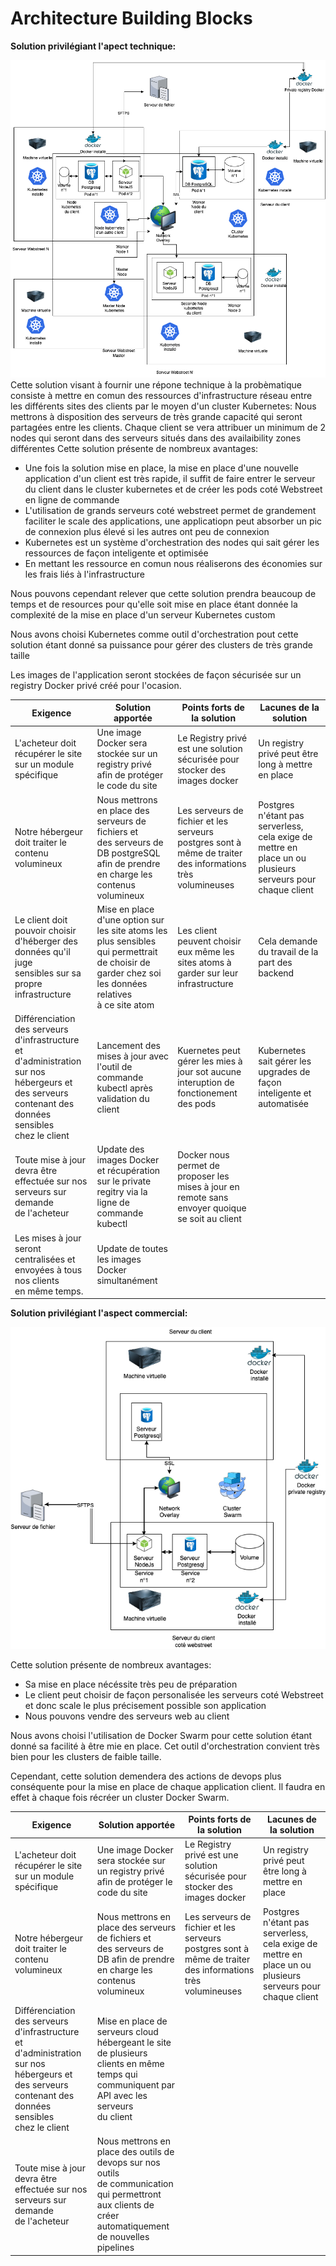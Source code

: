 # Architecture Building Blocks
**Solution privilégiant l'apect technique:**

![Shéma récapitulatif de la solution privilégiant l'apect technique](../../../Images/diagrammeSolutionTechniqueWebstreet.png "Shéma récapitulatif de la solution privilégiant l'apect technique")
Cette solution visant à fournir une répone technique à la probèmatique consiste à mettre en comun des ressources d'infrastructure réseau entre les différents sites des clients par le moyen d'un cluster Kubernetes:
Nous mettrons à disposition des serveurs de très grande capacité qui seront partagées entre les clients. Chaque client se vera attribuer un minimum de 2 nodes qui seront dans des serveurs situés dans des availaibility zones différentes
Cette solution présente de nombreux avantages:
- Une fois la solution mise en place, la mise en place d'une nouvelle application d'un client est très rapide, il suffit de faire entrer le serveur du client dans le cluster kubernetes et de créer les pods coté Webstreet en ligne de commande
- L'utilisation de grands serveurs coté webstreet permet de grandement faciliter le scale des applications, une applicatiopn peut absorber un pic de connexion plus élevé si les autres ont peu de connexion
- Kubernetes est un système d'orchestration des nodes qui sait gérer les ressources de façon inteligente et  optimisée
- En mettant les ressource en comun nous réaliserons des économies sur les frais liés à l'infrastructure

Nous pouvons cependant relever que cette solution prendra beaucoup de temps et de resources pour qu'elle soit mise en place étant donnée la complexité de la mise en place d'un serveur Kubernetes custom

Nous avons choisi Kubernetes comme outil d'orchestration pout cette solution étant donné sa puissance pour gérer des clusters de très grande taille

Les images de l'application seront stockées de façon sécurisée sur un registry Docker privé créé pour l'ocasion.

| Exigence                                                                                                                                                  | Solution apportée                                                                                                                                              | Points forts de la solution | Lacunes de la solution |
|-----------------------------------------------------------------------------------------------------------------------------------------------------------|----------------------------------------------------------------------------------------------------------------------------------------------------------------|-----------------------------|------------------------|
| L'acheteur doit récupérer le site sur un module spécifique                                                                                                | Une image Docker sera stockée sur un registry privé<br>afin de protéger le code du site                                                                        |Le Registry privé est une solution sécurisée pour stocker des images docker|Un registry privé peut être long à mettre en place|
| Notre hébergeur doit traiter le contenu volumineux                                                                                                        | Nous mettrons en place des serveurs de fichiers et<br>des serveurs de DB postgreSQL afin de prendre en charge les contenus<br>volumineux                                  |Les serveurs de fichier et les serveurs postgres sont à même de traiter des informations très volumineuses  |Postgres n'étant pas serverless, cela exige de mettre en place un ou plusieurs serveurs pour chaque client     |
| Le client doit pouvoir choisir d'héberger des données qu'il juge <br>sensibles sur sa propre infrastructure                                               | Mise en place d'une option sur les site atoms les plus sensibles<br>qui permettrait de choisir de garder chez soi les données relatives<br>à ce site atom      |Les client peuvent choisir eux même les sites atoms à garder sur leur infrastructure    |Cela demande du travail de la part des backend|
| Différenciation des serveurs d'infrastructure et d'administration<br>sur nos hébergeurs et des serveurs contenant des données sensibles<br>chez le client | Lancement des mises à jour avec l'outil de commande kubectl après validation du client |Kuernetes peut gérer les mies à jour sot aucune interuption de fonctionement des pods|Kubernetes sait gérer les upgrades de façon inteligente et automatisée                        |
| Toute mise à jour devra être effectuée sur nos serveurs sur demande<br>de l'acheteur                                                                      | Update des images Docker et récupération sur le private regitry via la ligne de commande kubectl |Docker nous permet de proposer les mises à jour en remote sans envoyer quoique se soit au client                             |                        |
| Les mises à jour seront centralisées et envoyées à tous nos clients <br>en même temps.                                                                    | Update de toutes les images Docker simultanément                                                                                                                                                               |                             |                        |

**Solution privilégiant l'aspect commercial:**

![Shéma récapitulatif de la solution privilégiant l'apect commercial](../../../Images/diagrammeSolutionCommerciale.png "Shéma récapitulatif de la solution privilégiant l'apect commercial")

Cette solution présente de nombreux avantages:
- Sa mise en place nécéssite très peu de préparation
- Le client peut choisir de façon personalisée les serveurs coté Webstreet et donc scale le plus précisement possible son application
- Nous pouvons vendre des serveurs web au client

Nous avons choisi l'utilisation de Docker Swarm pour cette solution étant donné sa facilité à être mie en place. Cet outil d'orchestration convient très bien pour les clusters de faible taille.

Cependant, cette solution demendera des actions de devops plus conséquente pour la mise en place de chaque application client. Il faudra en effet à chaque fois récréer un cluster Docker Swarm.

| Exigence                                                                                                                                                  | Solution apportée                                                                                                                                              | Points forts de la solution | Lacunes de la solution |
|-----------------------------------------------------------------------------------------------------------------------------------------------------------|----------------------------------------------------------------------------------------------------------------------------------------------------------------|-----------------------------|------------------------|
| L'acheteur doit récupérer le site sur un module spécifique                                                                                                | Une image Docker sera stockée sur un registry privé<br>afin de protéger le code du site                                                                        |Le Registry privé est une solution sécurisée pour stocker des images docker|Un registry privé peut être long à mettre en place|
| Notre hébergeur doit traiter le contenu volumineux                                                                                                        | Nous mettrons en place des serveurs de fichiers et<br>des serveurs de DB afin de prendre en charge les contenus<br>volumineux                                   |Les serveurs de fichier et les serveurs postgres sont à même de traiter des informations très volumineuses  |Postgres n'étant pas serverless, cela exige de mettre en place un ou plusieurs serveurs pour chaque client     |
| Différenciation des serveurs d'infrastructure et d'administration<br>sur nos hébergeurs et des serveurs contenant des données sensibles<br>chez le client | Mise en place de serveurs cloud hébergeant le site de plusieurs<br>clients en même temps qui communiquent par API avec les serveurs<br>du client               |                             |                        |
| Toute mise à jour devra être effectuée sur nos serveurs sur demande<br>de l'acheteur                                                                      | Nous mettrons en place des outils de devops sur nos outils<br>de communication qui permettront aux clients de créer <br>automatiquement de nouvelles pipelines |                             |                        |
